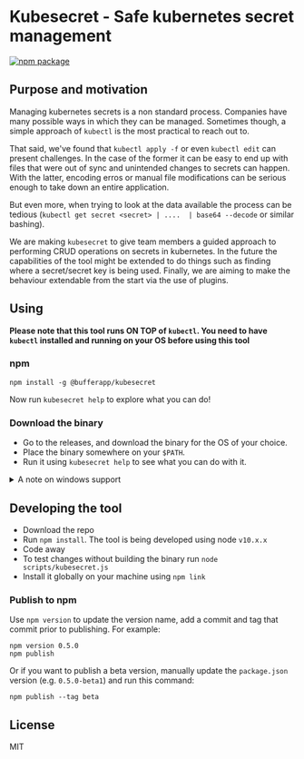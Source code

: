 # Kubesecret - Safe kubernetes secret management

[![npm package](https://img.shields.io/npm/v/@bufferapp/kubesecret)](https://www.npmjs.com/package/@bufferapp/kubesecret)

## Purpose and motivation

Managing kubernetes secrets is a non standard process. Companies have many possible ways in which they can be managed. Sometimes though, a simple approach of `kubectl` is the most practical to reach out to.

That said, we've found that `kubectl apply -f` or even `kubectl edit` can present challenges. In the case of the former it can be easy to end up with files that were out of sync and unintended changes to secrets can happen. With the latter, encoding erros or manual file modifications can be serious enough to take down an entire application.

But even more, when trying to look at the data available the process can be tedious (`kubectl get secret <secret> | ....  | base64 --decode` or similar bashing).

We are making `kubesecret` to give team members a guided approach to performing CRUD operations on secrets in kubernetes. In the future the capabilities of the tool might be extended to do things such as finding where a secret/secret key is being used. Finally, we are aiming to make the behaviour extendable from the start via the use of plugins.

## Using

**Please note that this tool runs ON TOP of `kubectl`. You need to have `kubectl` installed and running on your OS before using this tool**

### npm

```
npm install -g @bufferapp/kubesecret
```

Now run `kubesecret help` to explore what you can do!

### Download the binary

* Go to the releases, and download the binary for the OS of your choice.
* Place the binary somewhere on your `$PATH`.
* Run it using `kubesecret help` to see what you can do with it.

<details>
<summary>A note on windows support</summary>
<p>

While Windows support is currently not supported, we'll be taking care to try and not introduce patterns that exclude windows. We make no guarantees and you are free to run `node_modules/pkg/lib-es5/bin.js -t node10-win-x64` to get yourself a Windows binary and test things out.

</p>
</details>

## Developing the tool

* Download the repo
* Run `npm install`. The tool is being developed using node `v10.x.x`
* Code away
* To test changes without building the binary run `node scripts/kubesecret.js`
* Install it globally on your machine using `npm link`

### Publish to npm

Use `npm version` to update the version name, add a commit and tag that commit prior to publishing.
For example:

```
npm version 0.5.0
npm publish
```

Or if you want to publish a beta version, manually update the `package.json` version
(e.g. `0.5.0-beta1`) and run this command:

```
npm publish --tag beta
```

## License

MIT
